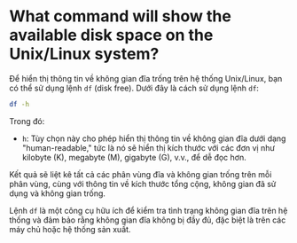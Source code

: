 # What command will show the available disk space on the Unix/Linux system?

Để hiển thị thông tin về không gian đĩa trống trên hệ thống Unix/Linux, bạn có thể sử dụng lệnh `df` (disk free). Dưới đây là cách sử dụng lệnh `df`:

```bash
df -h

```

Trong đó:

- `h`: Tùy chọn này cho phép hiển thị thông tin về không gian đĩa dưới dạng "human-readable," tức là nó sẽ hiển thị kích thước với các đơn vị như kilobyte (K), megabyte (M), gigabyte (G), v.v., để dễ đọc hơn.

Kết quả sẽ liệt kê tất cả các phân vùng đĩa và không gian trống trên mỗi phân vùng, cùng với thông tin về kích thước tổng cộng, không gian đã sử dụng và không gian trống.

Lệnh `df` là một công cụ hữu ích để kiểm tra tình trạng không gian đĩa trên hệ thống và đảm bảo rằng không gian đĩa không bị đầy đủ, đặc biệt là trên các máy chủ hoặc hệ thống sản xuất.
